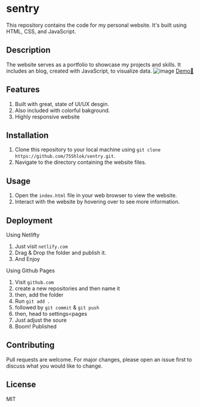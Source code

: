 # sentry

This repository contains the code for my personal website. It's built using HTML, CSS, and JavaScript.

## Description

The website serves as a portfolio to showcase my projects and skills. It includes an blog, created with JavaScript, to visualize data.
![image](https://github.com/75Shlok/sentry/assets/99113797/7f2e8c4a-7c2a-4479-9731-ce43bfed51d1)
[Demo🚀](https://75shlok.github.io/sentry/)

## Features

1. Built with great, state of UI/UX desgin.
2. Also included with colorful bakground.
3. Highly responsive website
   
## Installation

1. Clone this repository to your local machine using `git clone https://github.com/75Shlok/sentry.git`.
2. Navigate to the directory containing the website files.

## Usage

1. Open the `index.html` file in your web browser to view the website.
2. Interact with the website by hovering over to see more information.

## Deployment
Using Netlifty
1. Just visit `netlify.com`
2. Drag & Drop the folder and publish it.
3. And Enjoy

Using Github Pages
1. Visit `github.com`
2. create a new repositories and then name it
3. then, add the folder
4. Run `git add .`
5. followed by `git commit` & `git push`
6. then, head to settings<pages
7. Just adjust the soure
8. Boom! Published
   
## Contributing

Pull requests are welcome. For major changes, please open an issue first to discuss what you would like to change.

## License

MIT
